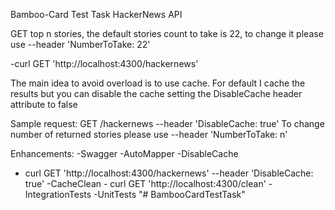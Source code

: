 Bamboo-Card Test Task HackerNews API

GET top n stories, the default stories count to take is 22, to change it please use
--header 'NumberToTake: 22'

-curl GET 'http://localhost:4300/hackernews'

The main idea to avoid overload is to use cache.
For default I cache the results but you can disable the cache setting the DisableCache header attribute to false

Sample request: GET /hackernews --header 'DisableCache: true' To change number of returned stories please use --header 'NumberToTake: n'

Enhancements:
-Swagger
-AutoMapper
-DisableCache
   - curl GET 'http://localhost:4300/hackernews' --header 'DisableCache: true'
-CacheClean
    - curl GET 'http://localhost:4300/clean'
-IntegrationTests
-UnitTests
"# BambooCardTestTask" 
